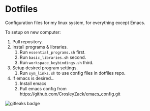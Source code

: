 # Dotfiles

Configuration files for my linux system, for everything except Emacs.

To setup on new computer:

1. Pull repository.
2. Install programs & libraries.
    1. Run `essential_programs.sh` first.
    2. Run `basic_libraries.sh` second.
    3. Run `workspace_keybindings.sh` third.
3. Setup desired program settings.
    1. Run `sym_links.sh` to use config files in dotfiles repo.
4. If emacs is desired...
    1. Install emacs
    2. Pull emacs config from https://github.com/CrosleyZack/emacs_config.git

<img alt="gitleaks badge" src="https://img.shields.io/badge/protected%20by-gitleaks-blue">
